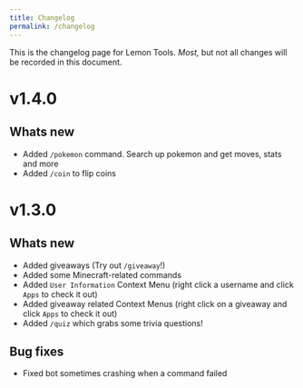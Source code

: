 ```yaml
---
title: Changelog
permalink: /changelog
---
```


This is the changelog page for Lemon Tools. _Most,_ but not all changes will be recorded in this document.

# v1.4.0

## Whats new

- Added `/pokemon` command. Search up pokemon and get moves, stats and more
- Added `/coin` to flip coins

# v1.3.0

## Whats new

- Added giveaways (Try out `/giveaway`!)
- Added some Minecraft-related commands
- Added `User Information` Context Menu (right click a username and click `Apps` to check it out)
- Added giveaway related Context Menus (right click on a giveaway and click `Apps` to check it out)
- Added `/quiz` which grabs some trivia questions!

## Bug fixes

- Fixed bot sometimes crashing when a command failed
